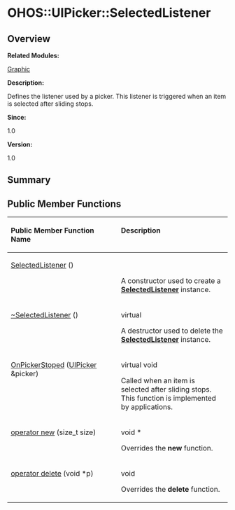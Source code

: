# OHOS::UIPicker::SelectedListener<a name="ZH-CN_TOPIC_0000001055039542"></a>

## **Overview**<a name="section1401028554093534"></a>

**Related Modules:**

[Graphic](Graphic.md)

**Description:**

Defines the listener used by a picker. This listener is triggered when an item is selected after sliding stops. 

**Since:**

1.0

**Version:**

1.0

## **Summary**<a name="section2082958681093534"></a>

## Public Member Functions<a name="pub-methods"></a>

<a name="table1335358701093534"></a>
<table><thead align="left"><tr id="row42518738093534"><th class="cellrowborder" valign="top" width="50%" id="mcps1.1.3.1.1"><p id="p738941079093534"><a name="p738941079093534"></a><a name="p738941079093534"></a>Public Member Function Name</p>
</th>
<th class="cellrowborder" valign="top" width="50%" id="mcps1.1.3.1.2"><p id="p706285091093534"><a name="p706285091093534"></a><a name="p706285091093534"></a>Description</p>
</th>
</tr>
</thead>
<tbody><tr id="row1277251719093534"><td class="cellrowborder" valign="top" width="50%" headers="mcps1.1.3.1.1 "><p id="p1937124968093534"><a name="p1937124968093534"></a><a name="p1937124968093534"></a><a href="Graphic.md#gae386080bbc3bb3ae2bb4572b8bfbb6b0">SelectedListener</a> ()</p>
</td>
<td class="cellrowborder" valign="top" width="50%" headers="mcps1.1.3.1.2 "><p id="p1161769178093534"><a name="p1161769178093534"></a><a name="p1161769178093534"></a>&nbsp;</p>
<p id="p513235943093534"><a name="p513235943093534"></a><a name="p513235943093534"></a>A constructor used to create a <strong id="b320954925093534"><a name="b320954925093534"></a><a name="b320954925093534"></a><a href="OHOS-UIPicker-SelectedListener.md">SelectedListener</a></strong> instance. </p>
</td>
</tr>
<tr id="row86293853093534"><td class="cellrowborder" valign="top" width="50%" headers="mcps1.1.3.1.1 "><p id="p1080431785093534"><a name="p1080431785093534"></a><a name="p1080431785093534"></a><a href="Graphic.md#ga6aa15c4365ba33bc21c67cfc3e5cf06f">~SelectedListener</a> ()</p>
</td>
<td class="cellrowborder" valign="top" width="50%" headers="mcps1.1.3.1.2 "><p id="p602314822093534"><a name="p602314822093534"></a><a name="p602314822093534"></a>virtual&nbsp;</p>
<p id="p948604571093534"><a name="p948604571093534"></a><a name="p948604571093534"></a>A destructor used to delete the <strong id="b513406221093534"><a name="b513406221093534"></a><a name="b513406221093534"></a><a href="OHOS-UIPicker-SelectedListener.md">SelectedListener</a></strong> instance. </p>
</td>
</tr>
<tr id="row1202060822093534"><td class="cellrowborder" valign="top" width="50%" headers="mcps1.1.3.1.1 "><p id="p1051208491093534"><a name="p1051208491093534"></a><a name="p1051208491093534"></a><a href="Graphic.md#ga9cd5ee866fe730a6ae6c66344284b5e2">OnPickerStoped</a> (<a href="OHOS-UIPicker.md">UIPicker</a> &amp;picker)</p>
</td>
<td class="cellrowborder" valign="top" width="50%" headers="mcps1.1.3.1.2 "><p id="p1330693288093534"><a name="p1330693288093534"></a><a name="p1330693288093534"></a>virtual void&nbsp;</p>
<p id="p167426662093534"><a name="p167426662093534"></a><a name="p167426662093534"></a>Called when an item is selected after sliding stops. This function is implemented by applications. </p>
</td>
</tr>
<tr id="row1370177308093534"><td class="cellrowborder" valign="top" width="50%" headers="mcps1.1.3.1.1 "><p id="p625214366093534"><a name="p625214366093534"></a><a name="p625214366093534"></a><a href="Graphic.md#ga4854963aa969ee20a6cd174a70f5cd23">operator new</a> (size_t size)</p>
</td>
<td class="cellrowborder" valign="top" width="50%" headers="mcps1.1.3.1.2 "><p id="p410620985093534"><a name="p410620985093534"></a><a name="p410620985093534"></a>void *&nbsp;</p>
<p id="p384130321093534"><a name="p384130321093534"></a><a name="p384130321093534"></a>Overrides the <strong id="b315761074093534"><a name="b315761074093534"></a><a name="b315761074093534"></a>new</strong> function. </p>
</td>
</tr>
<tr id="row1279393483093534"><td class="cellrowborder" valign="top" width="50%" headers="mcps1.1.3.1.1 "><p id="p576171505093534"><a name="p576171505093534"></a><a name="p576171505093534"></a><a href="Graphic.md#gadf1997a0f56ac2b220e7f0f8e8e0a6ef">operator delete</a> (void *p)</p>
</td>
<td class="cellrowborder" valign="top" width="50%" headers="mcps1.1.3.1.2 "><p id="p637918290093534"><a name="p637918290093534"></a><a name="p637918290093534"></a>void&nbsp;</p>
<p id="p591172036093534"><a name="p591172036093534"></a><a name="p591172036093534"></a>Overrides the <strong id="b1312938127093534"><a name="b1312938127093534"></a><a name="b1312938127093534"></a>delete</strong> function. </p>
</td>
</tr>
</tbody>
</table>

